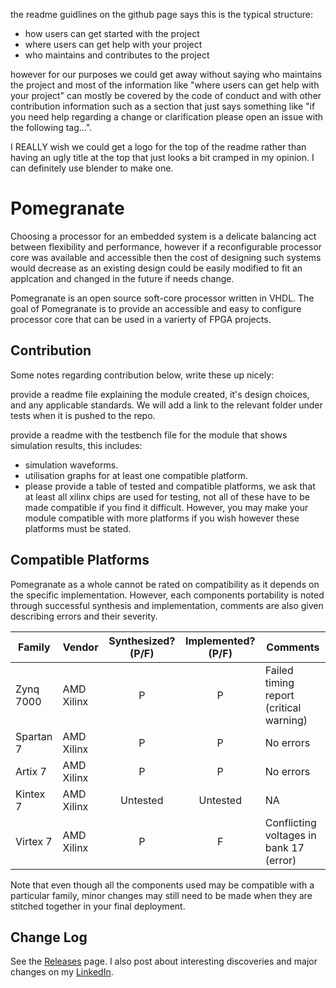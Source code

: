 the readme guidlines on the github page says this is the typical structure:
- how users can get started with the project
- where users can get help with your project
- who maintains and contributes to the project

however for our purposes we could get away without saying who maintains the project and most of the information like "where users can get help with your project" can mostly be covered by the code of conduct and with other contribution information such as a section that just says something like "if you need help regarding a change or clarification please open an issue with the following tag...".

I REALLY wish we could get a logo for the top of the readme rather than having an ugly title at the top that just looks a bit cramped in my opinion. I can definitely use blender to make one.

# Pomegranate
Choosing a processor for an embedded system is a delicate balancing act between flexibility and performance, however if a reconfigurable processor core was available and accessible then the cost of designing such systems would decrease as an existing design could be easily modified to fit an applcation and changed in the future if needs change.

Pomegranate is an open source soft-core processor written in VHDL. The goal of Pomegranate is to provide an accessible and easy to configure processor core that can be used in a varierty of FPGA projects.

## Contribution
Some notes regarding contribution below, write these up nicely:

provide a readme file explaining the module created, it's design choices, and any applicable standards. We will add a link to the relevant folder under tests when it is pushed to the repo.

provide a readme with the testbench file for the module that shows simulation results, this includes:
- simulation waveforms.
- utilisation graphs for at least one compatible platform.
- please provide a table of tested and compatible platforms, we ask that at least all xilinx chips are used for testing, not all of these have to be made compatible if you find it difficult. However, you may make your module compatible with more platforms if you wish however these platforms must be stated.

## Compatible Platforms
Pomegranate as a whole cannot be rated on compatibility as it depends on the specific implementation. However, each components portability is noted through successful synthesis and implementation, comments are also given describing errors and their severity.

| Family | Vendor | Synthesized? (P/F) | Implemented? (P/F) | Comments |
| --- | --- | :---: | :---: | --- |
| Zynq 7000 | AMD Xilinx | P | P | Failed timing report (critical warning) |
| Spartan 7 | AMD Xilinx | P | P | No errors |
| Artix 7 | AMD Xilinx | P | P | No errors |
| Kintex 7 | AMD Xilinx | Untested | Untested | NA |
| Virtex 7 | AMD Xilinx | P | F | Conflicting voltages in bank 17 (error) |

Note that even though all the components used may be compatible with a particular family, minor changes may still need to be made when they are stitched together in your final deployment.

## Change Log
See the [Releases](https://github.com/Zachary-Pearce/Pomegranate/releases/) page. I also post about interesting discoveries and major changes on my [LinkedIn](https://www.linkedin.com/in/zachary-pearce-231307243/).
